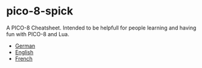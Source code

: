 # pico-8-spick
A PICO-8 Cheatsheet. Intended to be helpfull for people learning and having fun with PICO-8 and Lua. 
 * [German](https://github.com/ztiromoritz/pico-8-spick/raw/master/build/pico-8-spickzettel.pdf)
 * [English](https://github.com/ztiromoritz/pico-8-spick/raw/master/build/pico-8-cheatsheet.pdf)
 * [French](https://github.com/ztiromoritz/pico-8-spick/raw/master/build/pico-8-antiseche.pdf)
